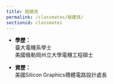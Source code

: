 ```yaml
---
title: 姚建良
permalink: /classmates/姚建良/
sectionid: classmates
---
```


- **學歷：**<br />
  臺大電機系學士<br />
  美國俄勒岡州立大學電機工程碩士

- **資歷：**<br />
  美國Silicon Graphics積體電路設計處長

